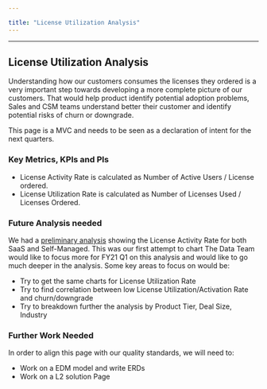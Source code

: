 ```yaml
---

title: "License Utilization Analysis"
---
```








---

## License Utilization Analysis

Understanding how our customers consumes the licenses they ordered is a very important step towards developing a more complete picture of our customers. That would help product identify potential adoption problems, Sales and CSM teams understand better their customer and identify potential risks of churn or downgrade.

This page is a MVC and needs to be seen as a declaration of intent for the next quarters.

### Key Metrics, KPIs and PIs

- License Activity Rate is calculated as Number of Active Users / License ordered.
- License Utilization Rate is calculated as Number of Licenses Used / Licenses Ordered.

### Future Analysis needed

We had a [preliminary analysis](https://app.periscopedata.com/app/gitlab/771580/WIP:-Product-Adoption-Dashboard) showing the License Activity Rate for both SaaS and Self-Managed. This was our first attempt to chart
The Data Team would like to focus more for FY21 Q1 on this analysis and would like to go much deeper in the analysis. Some key areas to focus on would be:

- Try to get the same charts for License Utilization Rate
- Try to find correlation between low License Utilization/Activation Rate and churn/downgrade
- Try to breakdown further the analysis by Product Tier, Deal Size, Industry

### Further Work Needed

In order to align this page with our quality standards, we will need to:
- Work on a EDM model and write ERDs
- Work on a L2 solution Page
